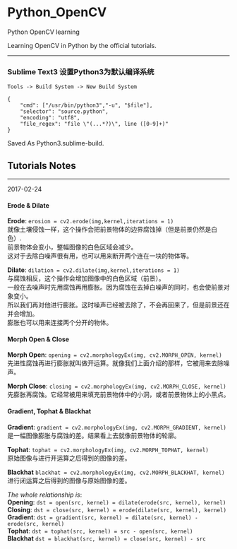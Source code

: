 # Python_OpenCV
Python OpenCV learning

Learning OpenCV in Python by the official tutorials.

- - -
### Sublime Text3 设置Python3为默认编译系统
`Tools -> Build System -> New Build System`

    {       
        "cmd": ["/usr/bin/python3","-u", "$file"], 
        "selector": "source.python", 
        "encoding": "utf8",
        "file_regex": "file \"(...*?)\", line ([0-9]+)"
    }
    
Saved As Python3.sublime-build.

## Tutorials Notes      
---
2017-02-24      

#### Erode & Dilate
**Erode**:      `erosion = cv2.erode(img,kernel,iterations = 1)`        
就像土壤侵蚀一样，这个操作会把前景物体的边界腐蚀掉（但是前景仍然是白色）.       
前景物体会变小，整幅图像的白色区域会减少。       
这对于去除白噪声很有用，也可以用来断开两个连在一块的物体等。

**Dilate**:     `dilation = cv2.dilate(img,kernel,iterations = 1)`      
与腐蚀相反，这个操作会增加图像中的白色区域（前景）。      
一般在去噪声时先用腐蚀再用膨胀。因为腐蚀在去掉白噪声的同时，也会使前景对象变小。        
所以我们再对他进行膨胀。这时噪声已经被去除了，不会再回来了，但是前景还在并会增加。       
膨胀也可以用来连接两个分开的物体。

#### Morph Open & Close
**Morph Open**:      `opening = cv2.morphologyEx(img, cv2.MORPH_OPEN, kernel)`      
先进性腐蚀再进行膨胀就叫做开运算。就像我们上面介绍的那样，它被用来去除噪声。

**Morph Close**:    `closing = cv2.morphologyEx(img, cv2.MORPH_CLOSE, kernel)`      
先膨胀再腐蚀。它经常被用来填充前景物体中的小洞，或者前景物体上的小黑点。        

#### Gradient, Tophat & Blackhat
**Gradient**:       `gradient = cv2.morphologyEx(img, cv2.MORPH_GRADIENT, kernel)`      
是一幅图像膨胀与腐蚀的差。结果看上去就像前景物体的轮廓。        

**Tophat**:         `tophat = cv2.morphologyEx(img, cv2.MORPH_TOPHAT, kernel)`      
原始图像与进行开运算之后得到的图像的差。

**Blackhat**        `blackhat = cv2.morphologyEx(img, cv2.MORPH_BLACKHAT, kernel)`          
进行闭运算之后得到的图像与原始图像的差。


*The whole relationship is*:            
**Opening**:        `dst = open(src, kernel) = dilate(erode(src, kernel), kernel)`      
**Closing**:        `dst = close(src, kernel) = erode(dilate(src, kernel), kernel)`         
**Gradient**:       `dst = gradient(src, kernel) = dilate(src, kernel) - erode(src, kernel)`      
**Tophat**:         `dst = tophat(src, kernel) = src - open(src, kernel)`           
**Blackhat**        `dst = blackhat(src, kernel) = close(src, kernel) - src`        

